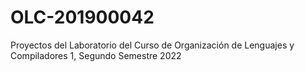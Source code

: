 # OLC-201900042
Proyectos del Laboratorio del Curso de Organización de Lenguajes y Compiladores 1, Segundo Semestre 2022
